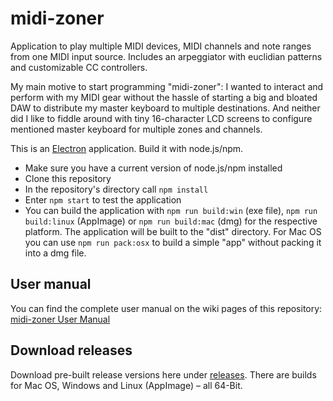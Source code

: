 # midi-zoner

Application to play multiple MIDI devices, MIDI channels and note ranges from one MIDI input source. Includes an arpeggiator with euclidian patterns and customizable CC controllers.

My main motive to start programming "midi-zoner": I wanted to interact and perform with my MIDI gear without the hassle of starting a big and bloated DAW to distribute my master keyboard to multiple destinations. And neither did I like to fiddle around with tiny 16-character LCD screens to configure mentioned master keyboard for multiple zones and channels.

This is an [Electron](https://www.electronjs.org/) application. Build it with node.js/npm.

- Make sure you have a current version of node.js/npm installed
- Clone this repository
- In the repository's directory call `npm install`
- Enter `npm start` to test the application
- You can build the application with `npm run build:win` (exe file), `npm run build:linux` (AppImage) or `npm run build:mac` (dmg) for the respective platform. The application will be built to the "dist" directory. For Mac OS you can use `npm run pack:osx` to build a simple "app" without packing it into a dmg file.

## User manual

You can find the complete user manual on the wiki pages of this repository: [midi-zoner User Manual](https://github.com/privatepublic-de/midi-zoner/wiki)

## Download releases

Download pre-built release versions here under [releases](https://github.com/privatepublic-de/midi-zoner/releases). There are builds for Mac OS, Windows and Linux (AppImage) – all 64-Bit.
